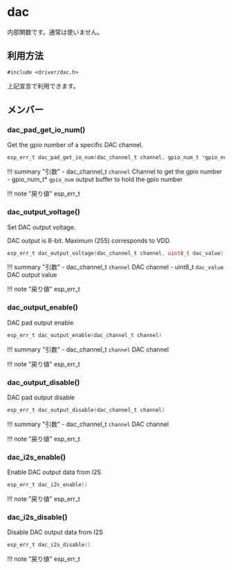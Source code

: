 # dac

内部関数です。通常は使いません。

## 利用方法
```
#include <driver/dac.h>
```

上記宣言で利用できます。

## メンバー



### dac_pad_get_io_num()
Get the gpio number of a specific DAC channel.


```c
esp_err_t dac_pad_get_io_num(dac_channel_t channel, gpio_num_t *gpio_num)
```

!!! summary "引数"
	- dac_channel_t `channel` Channel to get the gpio number
	- gpio_num_t* `gpio_num` output buffer to hold the gpio number

!!! note "戻り値"
	esp_err_t 




### dac_output_voltage()
Set DAC output voltage.

DAC output is 8-bit. Maximum (255) corresponds to VDD.
```c
esp_err_t dac_output_voltage(dac_channel_t channel, uint8_t dac_value)
```

!!! summary "引数"
	- dac_channel_t `channel` DAC channel 
	- uint8_t `dac_value` DAC output value

!!! note "戻り値"
	esp_err_t



### dac_output_enable()
DAC pad output enable


```c
esp_err_t dac_output_enable(dac_channel_t channel)
```

!!! summary "引数"
	- dac_channel_t `channel` DAC channel 

!!! note "戻り値"
	esp_err_t



### dac_output_disable()
DAC pad output disable


```c
esp_err_t dac_output_disable(dac_channel_t channel)
```

!!! summary "引数"
	- dac_channel_t `channel` DAC channel 

!!! note "戻り値"
	esp_err_t



### dac_i2s_enable()
Enable DAC output data from I2S


```c
esp_err_t dac_i2s_enable()
```

!!! note "戻り値"
	esp_err_t



### dac_i2s_disable()
Disable DAC output data from I2S


```c
esp_err_t dac_i2s_disable()
```

!!! note "戻り値"
	esp_err_t



